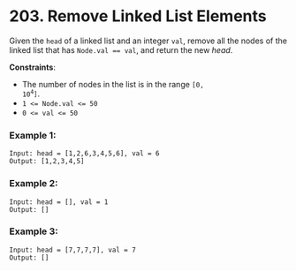 # 203. Remove Linked List Elements

Given the `head` of a linked list and an integer `val`, remove all the nodes of the linked list that has `Node.val == val`, and return the new *head*.

**Constraints**:
- The number of nodes in the list is in the range <code>[0, 10<sup>4</sup>]</code>.
- `1 <= Node.val <= 50`
- `0 <= val <= 50`

### Example 1:
```
Input: head = [1,2,6,3,4,5,6], val = 6
Output: [1,2,3,4,5]
```

### Example 2:
```
Input: head = [], val = 1
Output: []
```
### Example 3:
```
Input: head = [7,7,7,7], val = 7
Output: []
```